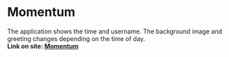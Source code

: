 # Momentum
The application shows the time and username. The background image and greeting changes depending on the time of day.  
**Link on site: [Momentum](https://sttr19.github.io/Momentum/momentum/)**
